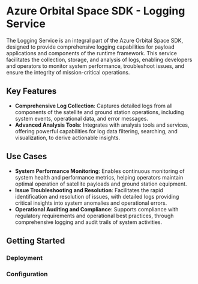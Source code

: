 # Azure Orbital Space SDK - Logging Service

The Logging Service is an integral part of the Azure Orbital Space SDK, designed to provide comprehensive logging capabilities for payload applications and components of the runtime framework. This service facilitates the collection, storage, and analysis of logs, enabling developers and operators to monitor system performance, troubleshoot issues, and ensure the integrity of mission-critical operations.

## Key Features

- **Comprehensive Log Collection**: Captures detailed logs from all components of the satellite and ground station operations, including system events, operational data, and error messages.
- **Advanced Analysis Tools**: Integrates with analysis tools and services, offering powerful capabilities for log data filtering, searching, and visualization, to derive actionable insights.

## Use Cases

- **System Performance Monitoring**: Enables continuous monitoring of system health and performance metrics, helping operators maintain optimal operation of satellite payloads and ground station equipment.
- **Issue Troubleshooting and Resolution**: Facilitates the rapid identification and resolution of issues, with detailed logs providing critical insights into system anomalies and operational errors.
- **Operational Auditing and Compliance**: Supports compliance with regulatory requirements and operational best practices, through comprehensive logging and audit trails of system activities.

## Getting Started

### Deployment

### Configuration

<!-- TODO: Finish this documentation -->